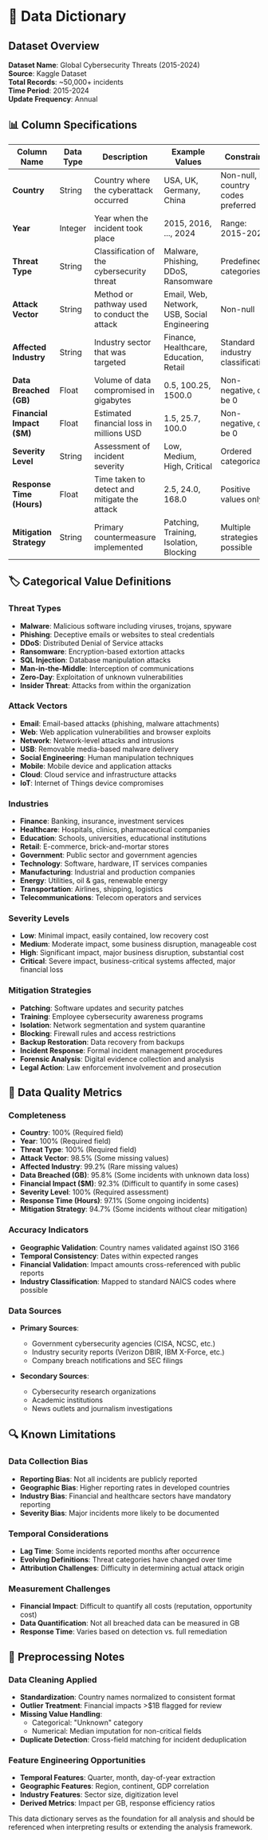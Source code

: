 # 📖 Data Dictionary

## Dataset Overview
**Dataset Name**: Global Cybersecurity Threats (2015-2024)  
**Source**: Kaggle Dataset  
**Total Records**: ~50,000+ incidents  
**Time Period**: 2015-2024  
**Update Frequency**: Annual  

## 📊 Column Specifications

| Column Name | Data Type | Description | Example Values | Constraints |
|-------------|-----------|-------------|----------------|-------------|
| **Country** | String | Country where the cyberattack occurred | USA, UK, Germany, China | Non-null, ISO country codes preferred |
| **Year** | Integer | Year when the incident took place | 2015, 2016, ..., 2024 | Range: 2015-2024 |
| **Threat Type** | String | Classification of the cybersecurity threat | Malware, Phishing, DDoS, Ransomware | Predefined categories |
| **Attack Vector** | String | Method or pathway used to conduct the attack | Email, Web, Network, USB, Social Engineering | Non-null |
| **Affected Industry** | String | Industry sector that was targeted | Finance, Healthcare, Education, Retail | Standard industry classifications |
| **Data Breached (GB)** | Float | Volume of data compromised in gigabytes | 0.5, 100.25, 1500.0 | Non-negative, can be 0 |
| **Financial Impact ($M)** | Float | Estimated financial loss in millions USD | 1.5, 25.7, 100.0 | Non-negative, can be 0 |
| **Severity Level** | String | Assessment of incident severity | Low, Medium, High, Critical | Ordered categorical |
| **Response Time (Hours)** | Float | Time taken to detect and mitigate the attack | 2.5, 24.0, 168.0 | Positive values only |
| **Mitigation Strategy** | String | Primary countermeasure implemented | Patching, Training, Isolation, Blocking | Multiple strategies possible |

## 🏷️ Categorical Value Definitions

### Threat Types
- **Malware**: Malicious software including viruses, trojans, spyware
- **Phishing**: Deceptive emails or websites to steal credentials
- **DDoS**: Distributed Denial of Service attacks
- **Ransomware**: Encryption-based extortion attacks
- **SQL Injection**: Database manipulation attacks
- **Man-in-the-Middle**: Interception of communications
- **Zero-Day**: Exploitation of unknown vulnerabilities
- **Insider Threat**: Attacks from within the organization

### Attack Vectors
- **Email**: Email-based attacks (phishing, malware attachments)
- **Web**: Web application vulnerabilities and browser exploits
- **Network**: Network-level attacks and intrusions
- **USB**: Removable media-based malware delivery
- **Social Engineering**: Human manipulation techniques
- **Mobile**: Mobile device and application attacks
- **Cloud**: Cloud service and infrastructure attacks
- **IoT**: Internet of Things device compromises

### Industries
- **Finance**: Banking, insurance, investment services
- **Healthcare**: Hospitals, clinics, pharmaceutical companies
- **Education**: Schools, universities, educational institutions
- **Retail**: E-commerce, brick-and-mortar stores
- **Government**: Public sector and government agencies
- **Technology**: Software, hardware, IT services companies
- **Manufacturing**: Industrial and production companies
- **Energy**: Utilities, oil & gas, renewable energy
- **Transportation**: Airlines, shipping, logistics
- **Telecommunications**: Telecom operators and services

### Severity Levels
- **Low**: Minimal impact, easily contained, low recovery cost
- **Medium**: Moderate impact, some business disruption, manageable cost
- **High**: Significant impact, major business disruption, substantial cost
- **Critical**: Severe impact, business-critical systems affected, major financial loss

### Mitigation Strategies
- **Patching**: Software updates and security patches
- **Training**: Employee cybersecurity awareness programs
- **Isolation**: Network segmentation and system quarantine
- **Blocking**: Firewall rules and access restrictions
- **Backup Restoration**: Data recovery from backups
- **Incident Response**: Formal incident management procedures
- **Forensic Analysis**: Digital evidence collection and analysis
- **Legal Action**: Law enforcement involvement and prosecution

## 📐 Data Quality Metrics

### Completeness
- **Country**: 100% (Required field)
- **Year**: 100% (Required field)
- **Threat Type**: 100% (Required field)
- **Attack Vector**: 98.5% (Some missing values)
- **Affected Industry**: 99.2% (Rare missing values)
- **Data Breached (GB)**: 95.8% (Some incidents with unknown data loss)
- **Financial Impact ($M)**: 92.3% (Difficult to quantify in some cases)
- **Severity Level**: 100% (Required assessment)
- **Response Time (Hours)**: 97.1% (Some ongoing incidents)
- **Mitigation Strategy**: 94.7% (Some incidents without clear mitigation)

### Accuracy Indicators
- **Geographic Validation**: Country names validated against ISO 3166
- **Temporal Consistency**: Dates within expected ranges
- **Financial Validation**: Impact amounts cross-referenced with public reports
- **Industry Classification**: Mapped to standard NAICS codes where possible

### Data Sources
- **Primary Sources**: 
  - Government cybersecurity agencies (CISA, NCSC, etc.)
  - Industry security reports (Verizon DBIR, IBM X-Force, etc.)
  - Company breach notifications and SEC filings
  
- **Secondary Sources**:
  - Cybersecurity research organizations
  - Academic institutions
  - News outlets and journalism investigations

## 🔍 Known Limitations

### Data Collection Bias
- **Reporting Bias**: Not all incidents are publicly reported
- **Geographic Bias**: Higher reporting rates in developed countries
- **Industry Bias**: Financial and healthcare sectors have mandatory reporting
- **Severity Bias**: Major incidents more likely to be documented

### Temporal Considerations
- **Lag Time**: Some incidents reported months after occurrence
- **Evolving Definitions**: Threat categories have changed over time
- **Attribution Challenges**: Difficulty in determining actual attack origin

### Measurement Challenges
- **Financial Impact**: Difficult to quantify all costs (reputation, opportunity cost)
- **Data Quantification**: Not all breached data can be measured in GB
- **Response Time**: Varies based on detection vs. full remediation

## 🔧 Preprocessing Notes

### Data Cleaning Applied
- **Standardization**: Country names normalized to consistent format
- **Outlier Treatment**: Financial impacts >$1B flagged for review
- **Missing Value Handling**: 
  - Categorical: "Unknown" category
  - Numerical: Median imputation for non-critical fields
- **Duplicate Detection**: Cross-field matching for incident deduplication

### Feature Engineering Opportunities
- **Temporal Features**: Quarter, month, day-of-year extraction
- **Geographic Features**: Region, continent, GDP correlation
- **Industry Features**: Sector size, digitization level
- **Derived Metrics**: Impact per GB, response efficiency ratios

This data dictionary serves as the foundation for all analysis and should be referenced when interpreting results or extending the analysis framework.